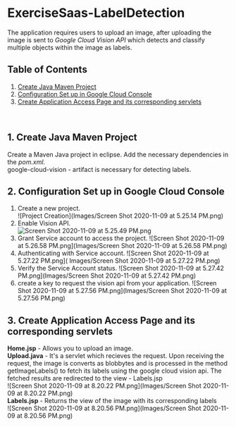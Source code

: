 # ExerciseSaas-LabelDetection

The application requires users to upload an image, after uploading the image is sent to _Google Cloud Vision API_ which detects and classify multiple objects within the image as labels.

## Table of Contents
1. [Create Java Maven Project](#1-create-java-maven-project)  	
2. [Configuration Set up in Google Cloud Console](#2-configuration-set-up-in-google-cloud-console)
3. [Create Application Access Page and its corresponding servlets](#3-create-application-access-page-and-its-corresponding-servlets)

<br>

## 1. Create Java Maven Project

Create a Maven Java project in eclipse. Add the necessary dependencies in the <i>pom.xml</i>.<br>
google-cloud-vision - artifact is necessary for detecting labels.

## 2. Configuration Set up in Google Cloud Console
1. Create a new project. <br>
![Project Creation](Images/Screen Shot 2020-11-09 at 5.25.14 PM.png) <br>
2. Enable Vision API. <br>
![Screen Shot 2020-11-09 at 5.25.49 PM.png](https://github.com/rojabalakrishnan/ExerciseSaas-LabelDetection/blob/main/Images/Screen%20Shot%202020-11-09%20at%205.25.49%20PM.png)<br>
3. Grant Service account to access the project.
![Screen Shot 2020-11-09 at 5.26.58 PM.png](Images/Screen Shot 2020-11-09 at 5.26.58 PM.png) <br>
4. Authenticating with Service account.
![Screen Shot 2020-11-09 at 5.27.22 PM.png]( Images/Screen Shot 2020-11-09 at 5.27.22 PM.png) <br>
5. Verify the Service Account status.
![Screen Shot 2020-11-09 at 5.27.42 PM.png](Images/Screen Shot 2020-11-09 at 5.27.42 PM.png) <br>
6. create a key to request the vision api from your application.
![Screen Shot 2020-11-09 at 5.27.56 PM.png](Images/Screen Shot 2020-11-09 at 5.27.56 PM.png) <br>

## 3. Create Application Access Page and its corresponding servlets
 <b>Home.jsp</b> - Allows you to upload an image.<br>
 <b>Upload.java</b> - It's a servlet which recieves the request. Upon receiving the request, the image is converts as blobbytes and is processed in the method getImageLabels() to fetch its labels using the google cloud vision api. The fetched results are redirected to the view - Labels.jsp<br>
 ![Screen Shot 2020-11-09 at 8.20.22 PM.png](Images/Screen Shot 2020-11-09 at 8.20.22 PM.png) <br>
 <b>Labels.jsp</b> - Returns the view of the image with its corresponding labels   
 ![Screen Shot 2020-11-09 at 8.20.56 PM.png](Images/Screen Shot 2020-11-09 at 8.20.56 PM.png) <br>

